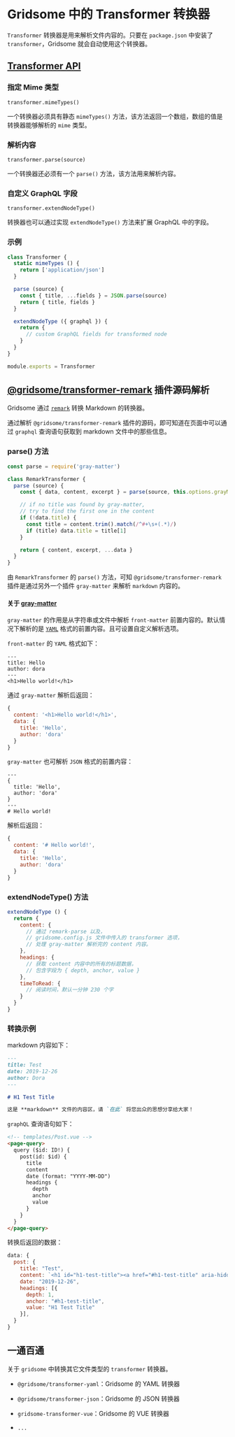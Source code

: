 # Gridsome 中的 Transformer 转换器

`Transformer` 转换器是用来解析文件内容的。只要在 `package.json` 中安装了 `transformer`，Gridsome 就会自动使用这个转换器。

## [Transformer API](https://gridsome.org/docs/transformer-api/)

### 指定 Mime 类型

`transformer.mimeTypes()`

一个转换器必须具有静态 `mimeTypes()` 方法，该方法返回一个数组，数组的值是转换器能够解析的 `mime` 类型。

### 解析内容

`transformer.parse(source)`

一个转换器还必须有一个 `parse()` 方法，该方法用来解析内容。

### 自定义 GraphQL 字段

`transformer.extendNodeType()`

转换器也可以通过实现 `extendNodeType()` 方法来扩展 GraphQL 中的字段。

### 示例

```js
class Transformer {
  static mimeTypes () {
    return ['application/json']
  }

  parse (source) {
    const { title, ...fields } = JSON.parse(source)
    return { title, fields }
  }

  extendNodeType ({ graphql }) {
    return {
      // custom GraphQL fields for transformed node
    }
  }
}

module.exports = Transformer
```

## [@gridsome/transformer-remark](https://gridsome.org/plugins/@gridsome/transformer-remark) 插件源码解析

Gridsome 通过 [`remark`](https://github.com/remarkjs/remark) 转换 Markdown 的转换器。

通过解析 `@gridsome/transformer-remark` 插件的源码，即可知道在页面中可以通过 `graphql` 查询语句获取到 markdown 文件中的那些信息。

### parse() 方法

```js
const parse = require('gray-matter')

class RemarkTransformer {
  parse (source) {
    const { data, content, excerpt } = parse(source, this.options.grayMatter || {})

    // if no title was found by gray-matter,
    // try to find the first one in the content
    if (!data.title) {
      const title = content.trim().match(/^#+\s+(.*)/)
      if (title) data.title = title[1]
    }

    return { content, excerpt, ...data }
  }
}
```

由 `RemarkTransformer` 的 `parse()` 方法，可知 `@gridsome/transformer-remark` 插件是通过另外一个插件 `gray-matter` 来解析 `markdown` 内容的。

#### 关于 [gray-matter](https://github.com/jonschlinkert/gray-matter)

`gray-matter` 的作用是从字符串或文件中解析 `front-matter` 前置内容的。默认情况下解析的是 [`YAML`](https://www.runoob.com/w3cnote/yaml-intro.html) 格式的前置内容。且可设置自定义解析选项。

`front-matter` 的 `YAML` 格式如下：

```
---
title: Hello
author: dora
---
<h1>Hello world!</h1>
```

通过 `gray-matter` 解析后返回：

```js
{
  content: '<h1>Hello world!</h1>',
  data: { 
    title: 'Hello', 
    author: 'dora' 
  }
}
```

`gray-matter` 也可解析 `JSON` 格式的前置内容：

```
---
{
  title: 'Hello',
  author: 'dora'
}
---
# Hello world!
```

解析后返回：

```js
{
  content: '# Hello world!',
  data: { 
    title: 'Hello', 
    author: 'dora' 
  }
}
```

### extendNodeType() 方法

```js
extendNodeType () {
  return {
    content: {
      // 通过 remark-parse 以及，
      // gridsome.config.js 文件中传入的 transformer 选项，
      // 处理 gray-matter 解析完的 content 内容。
    },
    headings: {
      // 获取 content 内容中的所有的标题数据，
      // 包含字段为 { depth, anchor, value }
    },
    timeToRead: {
      // 阅读时间，默认一分钟 230 个字
    }
  }
}
```

### 转换示例

markdown 内容如下：

```md
---
title: Test
date: 2019-12-26
author: Dora
---

# H1 Test Title

这是 **markdown** 文件的内容区，请 `在此` 将您出众的思想分享给大家！
```

`graphQL` 查询语句如下：

```html
<!-- templates/Post.vue -->
<page-query>
  query ($id: ID!) {
    post(id: $id) {
      title
      content
      date (format: "YYYY-MM-DD")
      headings {
        depth
        anchor
        value
      }
    }
  }
</page-query>
```

转换后返回的数据：

```js
data: {
  post: {
    title: "Test",
    content: `<h1 id="h1-test-title"><a href="#h1-test-title" aria-hidden="true"><span class="icon icon-link"></span></a>H1 Test Title</h1>↵<p>这是 <strong>markdown</strong> 文件的内容区，请 <code>在此</code> 将您出众的思想分享给大家！</p>↵`,
    date: "2019-12-26",
    headings: [{
      depth: 1, 
      anchor: "#h1-test-title", 
      value: "H1 Test Title"
    }],
  }
}
```

## 一通百通

关于 `gridsome` 中转换其它文件类型的 `transformer` 转换器。

- `@gridsome/transformer-yaml`：Gridsome 的 YAML 转换器

- `@gridsome/transformer-json`：Gridsome 的 JSON 转换器

- `gridsome-transformer-vue`：Gridsome 的 VUE 转换器

- `...`